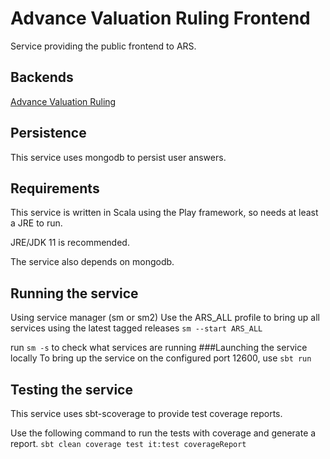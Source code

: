 
# Advance Valuation Ruling Frontend

Service providing the public frontend to ARS.

## Backends

[Advance Valuation Ruling](https://github.com/hmrc/advance-valuation-rulings)

## Persistence
This service uses mongodb to persist user answers.

## Requirements
This service is written in Scala using the Play framework, so needs at least a JRE to run.

JRE/JDK 11 is recommended.

The service also depends on mongodb.

## Running the service
Using service manager (sm or sm2)
Use the ARS_ALL profile to bring up all services using the latest tagged releases
``sm --start ARS_ALL``

run `sm -s` to check what services are running
###Launching the service locally
To bring up the service on the configured port 12600, use
``sbt run``
## Testing the service
This service uses sbt-scoverage to provide test coverage reports.

Use the following command to run the tests with coverage and generate a report.
`sbt clean coverage test it:test coverageReport`
